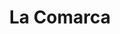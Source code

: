 ---
title: "La Comarca"
url: /ciudad-autonoma-de-buenos-aires/la-comarca-avenida-federico-lacroze/
shop: libros
---